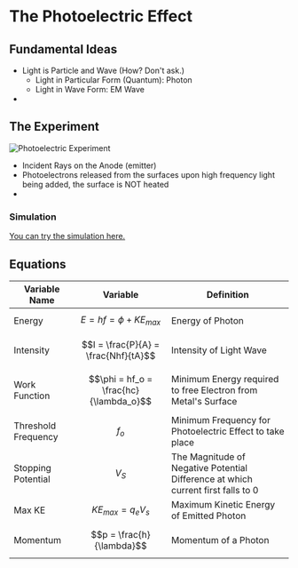 # The Photoelectric Effect

## Fundamental Ideas
- Light is Particle and Wave (How? Don't ask.)
	- Light in Particular Form (Quantum): Photon
	- Light in Wave Form: EM Wave
- 

## The Experiment
![Photoelectric Experiment](https://www.researchgate.net/publication/348212745/figure/fig14/AS:976455987109899@1609816657272/Schematic-diagram-of-photoelectric-effect-setup.png)

- Incident Rays on the Anode (emitter)
- Photoelectrons released from the surfaces upon high frequency light being added, the surface is NOT heated
- 


### Simulation
[You can try the simulation here.](https://phet.colorado.edu/sims/cheerpj/photoelectric/latest/photoelectric.html?simulation=photoelectric)
<!-- <iframe src="https://phet.colorado.edu/sims/cheerpj/photoelectric/latest/photoelectric.html?simulation=photoelectric" title="Photoelectric Experiment Simulator" width="700px" height="600px"></iframe> -->



## Equations
|Variable Name|Variable|Definition|
|---|---|---|
|Energy|$$E = hf = \phi + KE_{max}$$|Energy of Photon|
|Intensity|$$I = \frac{P}{A} = \frac{Nhf}{tA}$$|Intensity of Light Wave|
|Work Function|$$\phi = hf_o = \frac{hc}{\lambda_o}$$|Minimum Energy required to free Electron from Metal's Surface|
|Threshold Frequency|$$f_o$$|Minimum Frequency for Photoelectric Effect to take place|
|Stopping Potential|$$V_S$$|The Magnitude of Negative Potential Difference at which current first falls to 0|
|Max KE|$$KE_{max} = q_eV_s$$|Maximum Kinetic Energy of Emitted Photon|
|Momentum|$$p = \frac{h}{\lambda}$$|Momentum of a Photon|


